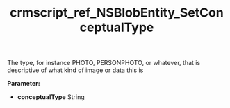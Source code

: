 ﻿---
title: crmscript_ref_NSBlobEntity_SetConceptualType
description: NSBlobEntity.SetConceptualType(String conceptualType)
intellisense: NSBlobEntity.SetConceptualType
keywords: NSBlobEntity, GetConceptualType
so.topic: reference
---

The type, for instance PHOTO, PERSONPHOTO, or whatever, that is descriptive of what kind of image or data this is

**Parameter:** 
 - **conceptualType** String

